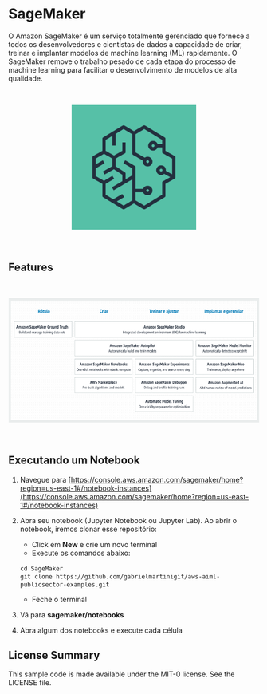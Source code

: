 # SageMaker

O Amazon SageMaker é um serviço totalmente gerenciado que fornece a todos os desenvolvedores e cientistas de dados a capacidade de criar, treinar e implantar modelos de machine learning (ML) rapidamente. O SageMaker remove o trabalho pesado de cada etapa do processo de machine learning para facilitar o desenvolvimento de modelos de alta qualidade.

</br>
<p align="center"><img src="../images/SageMaker.png" height="250" weight="250"/></p>
</br>

## Features

</br>
<p align="center"><img src="../images/SM-Features.png" height="250" weight="250"/></p>
</br>

## Executando um Notebook

1. Navegue para [https://console.aws.amazon.com/sagemaker/home?region=us-east-1#/notebook-instances](https://console.aws.amazon.com/sagemaker/home?region=us-east-1#/notebook-instances)
2. Abra seu notebook (Jupyter Notebook ou Jupyter Lab). Ao abrir o notebook, iremos clonar esse repositório:

   - Click em **New** e crie um novo terminal
   - Execute os comandos abaixo:

   ```
   cd SageMaker
   git clone https://github.com/gabrielmartinigit/aws-aiml-publicsector-examples.git
   ```

   - Feche o terminal

3. Vá para **sagemaker/notebooks**
4. Abra algum dos notebooks e execute cada célula

## License Summary

This sample code is made available under the MIT-0 license. See the LICENSE file.
